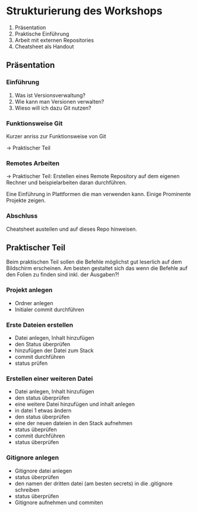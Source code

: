 # Strukturierung des Workshops

1. Präsentation
2. Praktische Einführung
3. Arbeit mit externen Repositories
4. Cheatsheet als Handout

## Präsentation

### Einführung
1. Was ist Versionsverwaltung?
2. Wie kann man Versionen verwalten?
3. Wieso will ich dazu Git nutzen?

### Funktionsweise Git
Kurzer anriss zur Funktionsweise von Git

-> Praktischer Teil

### Remotes Arbeiten
-> Praktischer Teil: 
  Erstellen eines Remote Repository auf dem eigenen Rechner und beispielarbeiten daran durchführen.

Eine Einführung in Plattformen die man verwenden kann. 
Einige Prominente Projekte zeigen.

### Abschluss
Cheatsheet austeilen und auf dieses Repo hinweisen.

## Praktischer Teil
Beim praktischen Teil sollen die Befehle möglichst gut leserlich auf dem Bildschirm erscheinen. 
Am besten gestaltet sich das wenn die Befehle auf den Folien zu finden sind inkl. der Ausgaben?!

### Projekt anlegen
- Ordner anlegen
- Initialer commit durchführen

### Erste Dateien erstellen
- Datei anlegen, Inhalt hinzufügen
- den Status überprüfen
- hinzufügen der Datei zum Stack
- commit durchführen
- status prüfen

### Erstellen einer weiteren Datei
- Datei anlegen, Inhalt hinzufügen
- den status überprüfen
- eine weitere Datei hinzufügen und inhalt anlegen
- in datei 1 etwas ändern
- den status überprüfen
- eine der neuen dateien in den Stack aufnehmen
- status übeprüfen
- commit durchführen
- status überprüfen

### Gitignore anlegen
- Gitignore datei anlegen
- status überprüfen
- den namen der dritten datei (am besten secrets) in die .gitignore schreiben
- status überprüfen
- Gitignore aufnehmen und commiten
